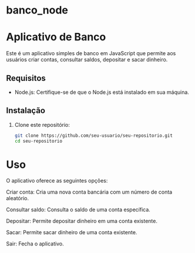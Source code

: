 # banco_node

# Aplicativo de Banco

Este é um aplicativo simples de banco em JavaScript que permite aos usuários criar contas, consultar saldos, depositar e sacar dinheiro.

## Requisitos

- Node.js: Certifique-se de que o Node.js está instalado em sua máquina.

## Instalação

1. Clone este repositório:

   ```bash
   git clone https://github.com/seu-usuario/seu-repositorio.git
   cd seu-repositorio


# Uso
O aplicativo oferece as seguintes opções:

Criar conta: Cria uma nova conta bancária com um número de conta aleatório.

Consultar saldo: Consulta o saldo de uma conta específica.

Depositar: Permite depositar dinheiro em uma conta existente.

Sacar: Permite sacar dinheiro de uma conta existente.

Sair: Fecha o aplicativo.

